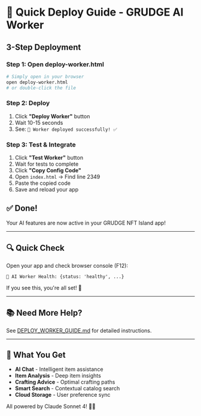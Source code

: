 # 🚀 Quick Deploy Guide - GRUDGE AI Worker

## 3-Step Deployment

### Step 1: Open deploy-worker.html
```bash
# Simply open in your browser
open deploy-worker.html
# or double-click the file
```

### Step 2: Deploy
1. Click **"Deploy Worker"** button
2. Wait 10-15 seconds
3. See: `🎉 Worker deployed successfully! ✅`

### Step 3: Test & Integrate
1. Click **"Test Worker"** button
2. Wait for tests to complete
3. Click **"Copy Config Code"**
4. Open `index.html` → Find line 2349
5. Paste the copied code
6. Save and reload your app

## ✅ Done!

Your AI features are now active in your GRUDGE NFT Island app!

---

## 🔍 Quick Check

Open your app and check browser console (F12):
```
🤖 AI Worker Health: {status: 'healthy', ...}
```

If you see this, you're all set! 🎉

---

## 📚 Need More Help?

See [DEPLOY_WORKER_GUIDE.md](DEPLOY_WORKER_GUIDE.md) for detailed instructions.

---

## 🤖 What You Get

- **AI Chat** - Intelligent item assistance
- **Item Analysis** - Deep item insights  
- **Crafting Advice** - Optimal crafting paths
- **Smart Search** - Contextual catalog search
- **Cloud Storage** - User preference sync

All powered by Claude Sonnet 4! 🧠✨
